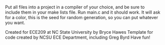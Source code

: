 Put all files into a project in a compiler of your choice, and be sure to include them in your make lists file. Run main.c and it should work.
It will ask for a color, this is the seed for random generation, so you can put whatever you want.

Created for ECE209 at NC State University by Bryce Hawes
Template for code created by NCSU ECE Department, including Greg Byrd
Have fun!
